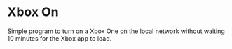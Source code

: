 # Xbox On
Simple program to turn on a Xbox One on the local network without waiting 10 minutes for the Xbox app to load.

